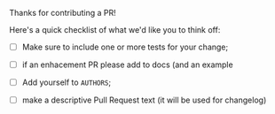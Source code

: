 Thanks for contributing a PR!

Here's a quick checklist of what we'd like you to think off:

- [ ] Make sure to include one or more tests for your change;
- [ ] if an enhacement PR please add to docs (and an example
- [ ] Add yourself to `AUTHORS`;
- [ ] make a descriptive Pull Request text (it will be used for changelog)

